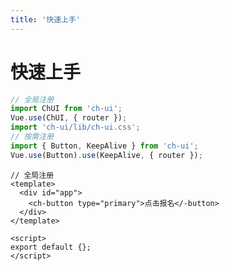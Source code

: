 ```yaml
---
title: '快速上手'
---
```


# 快速上手

```js
// 全局注册
import ChUI from 'ch-ui';
Vue.use(ChUI, { router });
import 'ch-ui/lib/ch-ui.css';
// 按需注册
import { Button, KeepAlive } from 'ch-ui';
Vue.use(Button).use(KeepAlive, { router });
```

```vue
// 全局注册
<template>
  <div id="app">
    <ch-button type="primary">点击报名</-button>
  </div>
</template>

<script>
export default {};
</script>
```

<ClientOnly>
  <!-- <sakura-img/> -->
</ClientOnly>
